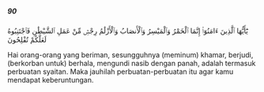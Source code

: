 ##### 90

<span class="ayah">يَٰٓأَيُّهَا ٱلَّذِينَ ءَامَنُوٓا۟ إِنَّمَا ٱلْخَمْرُ وَٱلْمَيْسِرُ وَٱلْأَنصَابُ وَٱلْأَزْلَٰمُ رِجْسٌۭ مِّنْ عَمَلِ ٱلشَّيْطَٰنِ فَٱجْتَنِبُوهُ لَعَلَّكُمْ تُفْلِحُونَ</span>

<span class="ayah_translation">Hai orang-orang yang beriman, sesungguhnya (meminum) khamar, berjudi, (berkorban untuk) berhala, mengundi nasib dengan panah, adalah termasuk perbuatan syaitan. Maka jauhilah perbuatan-perbuatan itu agar kamu mendapat keberuntungan.</span>
